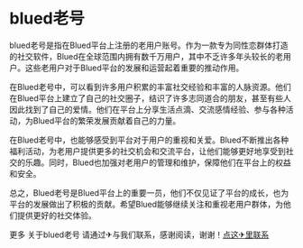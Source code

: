 # blued老号

blued老号是指在Blued平台上注册的老用户账号。作为一款专为同性恋群体打造的社交软件，Blued在全球范围内拥有数千万用户，其中不乏许多年头较长的老用户。这些老用户对于Blued平台的发展和运营起着重要的推动作用。

在Blued老号中，可以看到许多用户积累的丰富社交经验和丰富的人脉资源。他们在Blued平台上建立了自己的社交圈子，结识了许多志同道合的朋友，甚至有些人因此找到了自己的爱情。他们在平台上分享生活点滴、交流感情经验、参与各种活动，为Blued平台的繁荣发展贡献着自己的力量。

在Blued老号中，也能够感受到平台对于用户的重视和关爱。Blued不断推出各种福利活动，为老用户提供更多的社交机会和交流平台，让他们能够更好地享受到社交的乐趣。同时，Blued也加强对老用户的管理和维护，保障他们在平台上的权益和安全。

总之，Blued老号是Blued平台上的重要一员，他们不仅见证了平台的成长，也为平台的发展做出了积极的贡献。希望Blued能够继续关注和重视老用户群体，为他们提供更好的社交体验。

更多 关于blued老号 请通过✈与我们联系，感谢阅读，谢谢！[点这✈里联系](https://sms.k02.cc)